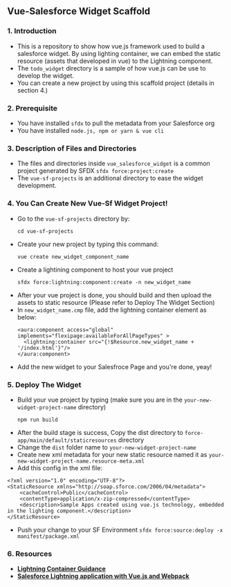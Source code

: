 ## Vue-Salesforce Widget Scaffold

### 1. Introduction
- This is a repository to show how vue.js framework used to build a salesforce widget. By using lighting container, we can embed the static resource (assets that developed in vue) to the Lightning component. 
- The `todo_widget` directory is a sample of how vue.js can be use to develop the widget. 
- You can create a new project by using this scaffold project (details in section 4.)

### 2. Prerequisite
- You have installed `sfdx` to pull the metadata from your Salesforce org
- You have installed `node.js, npm or yarn & vue cli`

### 3. Description of Files and Directories
- The files and directories inside `vue_salesforce_widget` is a common project generated by SFDX `sfdx force:project:create`
- The `vue-sf-projects` is an additional directory to ease the widget development.

### 4. You Can Create New Vue-Sf Widget Project!
- Go to the `vue-sf-projects` directory by:
  ```
  cd vue-sf-projects
  ```
- Create your new project by typing this command:
  ```
  vue create new_widget_component_name
  ```
- Create a lightining component to host your vue project
  ```
  sfdx force:lightning:component:create -n new_widget_name
  ```
- After your vue project is done, you should build and then upload the assets to static resource (Please refer to Deploy The Widget Section) 
- In `new_widget_name.cmp` file, add the lightning container element as below:
  ```
  <aura:component access="global" implements="flexipage:availableForAllPageTypes" >
    <lightning:container src="{!$Resource.new_widget_name + '/index.html'}"/>
  </aura:component>
  ```
- Add the new widget to your Salesfroce Page and you're done, yeay!

### 5. Deploy The Widget
- Build your vue project by typing (make sure you are in the `your-new-widget-project-name` directory)
  ```
  npm run build
  ```
- After the build stage is success, Copy the dist directory to `force-app/main/default/staticresources` directory
- Change the `dist` folder name to `your-new-widget-project-name`
- Create new xml metadata for your new static resource named it as `your-new-widget-project-name.resource-meta.xml`
- Add this config in the xml file:
```
<?xml version="1.0" encoding="UTF-8"?>
<StaticResource xmlns="http://soap.sforce.com/2006/04/metadata">
    <cacheControl>Public</cacheControl>
    <contentType>application/x-zip-compressed</contentType>
    <description>Sample Apps created using vue.js technology, embedded in the lighting component.</description>
</StaticResource>
```
- Push your change to your SF Environment
`sfdx force:source:deploy -x manifest/package.xml`

### 6. Resources
- **[Lightning Container Guidance](https://developer.salesforce.com/docs/atlas.en-us.lightning.meta/lightning/container_overview.htm)**
- **[Salesforce Lightning application with Vue.js and Webpack](https://medium.com/@ennoucas/salesforce-lightning-application-with-vue-js-and-webpack-part-2-af0071347274)**